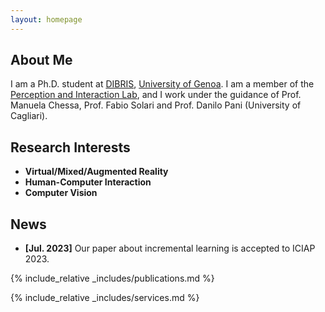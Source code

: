 ```yaml
---
layout: homepage
---
```


## About Me

I am a Ph.D. student at [DIBRIS][dibris], [University of Genoa][unige].
I am a member of the [Perception and Interaction Lab][pilab], and I work under the guidance of Prof. Manuela Chessa, Prof. Fabio Solari and Prof. Danilo Pani (University of Cagliari).

## Research Interests
- **Virtual/Mixed/Augmented Reality**
- **Human-Computer Interaction**
- **Computer Vision**

## News

- **[Jul. 2023]** Our paper about incremental learning is accepted to ICIAP 2023.

{% include_relative _includes/publications.md %}

{% include_relative _includes/services.md %}

[dibris]: https://dibris.unige.it/en
[unige]: https://unige.it/
[pilab]: https://pilab.unige.it/it